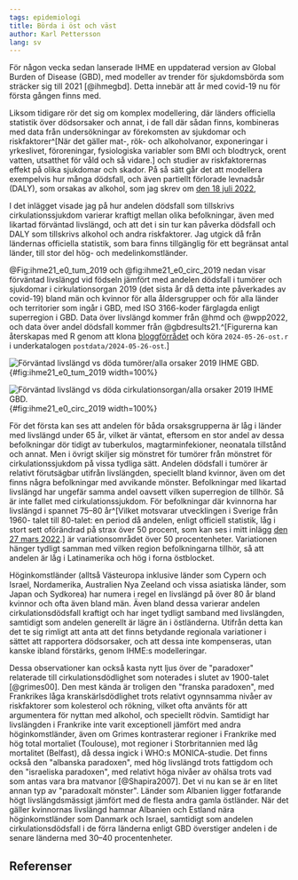 ```yaml
---
tags: epidemiologi
title: Börda i öst och väst
author: Karl Pettersson
lang: sv
---
```


För någon vecka sedan lanserade IHME en uppdaterad version av Global
Burden of Disease (GBD), med modeller av trender för sjukdomsbörda som
sträcker sig till 2021 [@ihmegbd]. Detta innebär att år med covid-19
nu för första gången finns med.

Liksom tidigare rör det sig om komplex modellering, där länders
officiella statistik över dödsorsaker och annat, i de fall där sådan
finns, kombineras med data från undersökningar av förekomsten av
sjukdomar och riskfaktorer^[När det gäller mat-, rök- och alkoholvanor,
exponeringar i yrkeslivet, föroreningar, fysiologiska variabler som
BMI och blodtryck, orent vatten, utsatthet för våld och så vidare.] och
studier av riskfaktorernas effekt på olika sjukdomar och skador. På
så sätt går det att modellera exempelvis hur många dödsfall, och
även partiellt förlorade levnadsår (DALY), som orsakas av alkohol,
som jag skrev om [den 18 juli 2022](2022-07-18-grov.html),

I det inlägget visade jag på hur andelen dödsfall som tillskrivs
cirkulationssjukdom varierar kraftigt mellan olika befolkningar, även
med likartad förväntad livslängd, och att det i sin tur kan påverka
dödsfall och DALY som tillskrivs alkohol och andra riskfaktorer.
Jag utgick då från ländernas officiella statistik, som bara finns
tillgänglig för ett begränsat antal länder, till stor del hög-
och medelinkomstländer.

@Fig:ihme21_e0_tum_2019 och @fig:ihme21_e0_circ_2019 nedan visar
förväntad livslängd vid födseln jämfört med andelen dödsfall i tumörer
och sjukdomar i cirkulationsorgan 2019 (det sista år då detta inte
påverkades av covid-19) bland män och kvinnor för alla åldersgrupper
och för alla länder och territorier som ingår i GBD, med ISO 3166-koder
färglagda enligt superregion i GBD. Data över livslängd kommer från
@hmd och @wpp2022, och data över andel dödsfall kommer från
@gbdresults21.^[Figurerna kan återskapas med R genom att klona
[bloggförrådet](https://github.com/klpn/static-dust.git) och köra
`2024-05-26-ost.r` i underkatalogen `postdata/2024-05-26-ost`.]

![Förväntad livslängd vs döda tumörer/alla orsaker 2019 IHME GBD.](../images/ihme21_e0_tum_2019.svg){#fig:ihme21_e0_tum_2019 width=100%}

![Förväntad livslängd vs döda cirkulationsorgan/alla orsaker 2019 IHME GBD.](../images/ihme21_e0_circ_2019.svg){#fig:ihme21_e0_circ_2019 width=100%}

För det första kan ses att andelen för båda orsaksgrupperna är låg i
länder med livslängd under 65 år, vilket är väntat, eftersom en stor
andel av dessa befolkningar dör tidigt av tuberkulos,
magtarminfekioner, neonatala tillstånd och annat. Men i övrigt skiljer
sig mönstret för tumörer från mönstret för cirkulationssjukdom på vissa
tydliga sätt. Andelen dödsfall i tumörer är relativt förutsägbar utifrån
livslängden, speciellt bland kvinnor, även om det finns några befolkningar
med avvikande mönster. Befolkningar med likartad livslängd har ungefär
samma andel oavsett vilken superregion de tillhör. Så är inte fallet med
cirkulationssjukdom. För befolkningar där kvinnorna har livslängd i
spannet 75–80 år^[Vilket motsvarar utvecklingen i Sverige från 1960-
talet till 80-talet: en period då andelen, enligt officiell statistik,
låg i stort sett oförändrad på strax över 50 procent, som kan ses i mitt
inlägg [den 27 mars 2022](2022-03-27-transition.html).] är variationsområdet
över 50 procentenheter. Variationen hänger tydligt samman med vilken region
befolkningarna tillhör, så att andelen är låg i Latinamerika och hög i forna
östblocket.

Höginkomstländer (alltså Västeuropa inklusive länder som Cypern och
Israel, Nordamerika, Australien Nya Zeeland och vissa asiatiska
länder, som Japan och Sydkorea) har numera i regel en livslängd på
över 80 år bland kvinnor och ofta även bland män. Även bland dessa
varierar andelen cirkulationsdödsfall kraftigt och har inget tydligt
samband med livslängden, samtidigt som andelen generellt är lägre än i
östländerna. Utifrån detta kan det te sig rimligt att anta att det
finns betydande regionala variationer i sättet att rapportera
dödsorsaker, och att dessa inte kompenseras, utan kanske ibland
förstärks, genom IHME:s modelleringar.

Dessa observationer kan också kasta nytt ljus över de "paradoxer"
relaterade till cirkulationsdödlighet som noterades i slutet av
1900-talet [@grimes00].  Den mest kända är troligen den "franska
paradoxen", med Frankrikes låga kranskärlsdödlighet trots relativt
ogynnsamma nivåer av riskfaktorer som kolesterol och rökning, vilket
ofta använts för att argumentera för nyttan med alkohol, och speciellt
rödvin. Samtidigt har livslängden i Frankrike inte varit exceptionell
jämfört med andra höginkomstländer, även om Grimes kontrasterar
regioner i Frankrike med hög total mortaliet (Toulouse), mot regioner
i Storbritannien med låg mortalitet (Belfast), då dessa ingick i WHO:s
MONICA-studie. Det finns också den "albanska paradoxen", med hög
livslängd trots fattigdom och den "israeliska paradoxen", med relativt
höga nivåer av ohälsa trots vad som antas vara bra matvanor
[@Shapira2007].  Det vi nu kan se är en litet annan typ av "paradoxalt
mönster". Länder som Albanien ligger fotfarande högt livslängdsmässigt
jämfört med de flesta andra gamla östländer. När det gäller kvinnornas
livslängd hamnar Albanien och Estland nära höginkomstländer som
Danmark och Israel, samtidigt som andelen cirkulationsdödsfall i de
förra länderna enligt GBD överstiger andelen i de senare länderna med
30–40 procentenheter.

## Referenser
